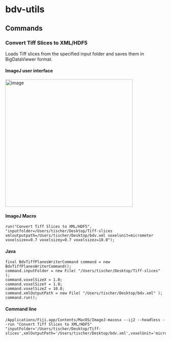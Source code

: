 # bdv-utils


## Commands

### Convert Tiff Slices to XML/HDF5

Loads Tiff slices from the specified input folder and saves them in BigDataViewer format.

#### ImageJ user interface

<img width="400" alt="image" src="https://user-images.githubusercontent.com/2157566/67705500-67f5bc80-f9b7-11e9-88c6-df99310166b3.png">

#### ImageJ Macro

```
run("Convert Tiff Slices to XML/HDF5", "inputfolder=/Users/tischer/Desktop/Tiff-slices xmloutputpath=/Users/tischer/Desktop/bdv.xml voxelunit=micrometer voxelsizex=0.7 voxelsizey=0.7 voxelsizez=10.0");
```

#### Java

```
final BdvTiffPlanesWriterCommand command = new BdvTiffPlanesWriterCommand();
command.inputFolder = new File( "/Users/tischer/Desktop/Tiff-slices" );
command.voxelSizeX = 1.0;
command.voxelSizeY = 1.0;
command.voxelSizeZ = 10.0;
command.xmlOutputPath = new File( "/Users/tischer/Desktop/bdv.xml" );
command.run();
```

#### Command line

```
/Applications/Fiji.app/Contents/MacOS/ImageJ-macosx --ij2 --headless --run "Convert Tiff Slices to XML/HDF5" "inputFolder='/Users/tischer/Desktop/Tiff-slices',xmlOutputPath='/Users/tischer/Desktop/bdv.xml',voxelUnit='micrometer',voxelSizeX='0.7',voxelSizeY='0.7',voxelSizeZ='10.0'"
```
